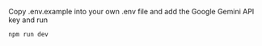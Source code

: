Copy .env.example into your own .env file and add the Google Gemini API key and run 
``` bash
npm run dev

```
